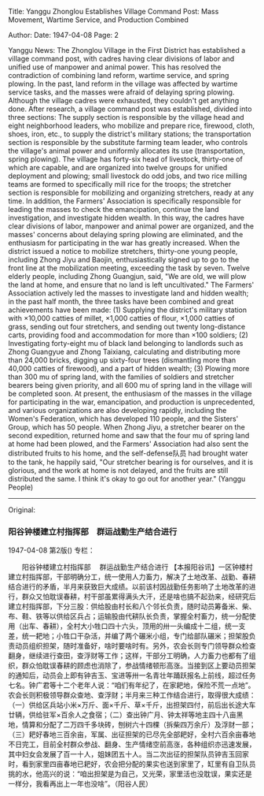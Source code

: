 Title: Yanggu Zhonglou Establishes Village Command Post: Mass Movement, Wartime Service, and Production Combined

Author:
Date: 1947-04-08
Page: 2

Yanggu News: The Zhonglou Village in the First District has established a village command post, with cadres having clear divisions of labor and unified use of manpower and animal power. This has resolved the contradiction of combining land reform, wartime service, and spring plowing. In the past, land reform in the village was affected by wartime service tasks, and the masses were afraid of delaying spring plowing. Although the village cadres were exhausted, they couldn't get anything done. After research, a village command post was established, divided into three sections: The supply section is responsible by the village head and eight neighborhood leaders, who mobilize and prepare rice, firewood, cloth, shoes, iron, etc., to supply the district's military stations; the transportation section is responsible by the substitute farming team leader, who controls the village's animal power and uniformly allocates its use (transportation, spring plowing). The village has forty-six head of livestock, thirty-one of which are capable, and are organized into twelve groups for unified deployment and plowing; small livestock do odd jobs, and two rice milling teams are formed to specifically mill rice for the troops; the stretcher section is responsible for mobilizing and organizing stretchers, ready at any time. In addition, the Farmers' Association is specifically responsible for leading the masses to check the emancipation, continue the land investigation, and investigate hidden wealth. In this way, the cadres have clear divisions of labor, manpower and animal power are organized, and the masses' concerns about delaying spring plowing are eliminated, and the enthusiasm for participating in the war has greatly increased. When the district issued a notice to mobilize stretchers, thirty-one young people, including Zhong Jiyu and Baojin, enthusiastically signed up to go to the front line at the mobilization meeting, exceeding the task by seven. Twelve elderly people, including Zhong Guangjun, said, "We are old, we will plow the land at home, and ensure that no land is left uncultivated." The Farmers' Association actively led the masses to investigate land and hidden wealth; in the past half month, the three tasks have been combined and great achievements have been made: (1) Supplying the district's military station with ×10,000 catties of millet, ×1,000 catties of flour, ×1,000 catties of grass, sending out four stretchers, and sending out twenty long-distance carts, providing food and accommodation for more than ×100 soldiers; (2) Investigating forty-eight mu of black land belonging to landlords such as Zhong Guangyue and Zhong Taixiang, calculating and distributing more than 24,000 bricks, digging up sixty-four trees (dismantling more than 40,000 catties of firewood), and a part of hidden wealth; (3) Plowing more than 300 mu of spring land, with the families of soldiers and stretcher bearers being given priority, and all 600 mu of spring land in the village will be completed soon. At present, the enthusiasm of the masses in the village for participating in the war, emancipation, and production is unprecedented, and various organizations are also developing rapidly, including the Women's Federation, which has developed 110 people, and the Sisters' Group, which has 50 people. When Zhong Jiyu, a stretcher bearer on the second expedition, returned home and saw that the four mu of spring land at home had been plowed, and the Farmers' Association had also sent the distributed fruits to his home, and the self-defense队员 had brought water to the tank, he happily said, "Our stretcher bearing is for ourselves, and it is glorious, and the work at home is not delayed, and the fruits are still distributed the same. I think it's okay to go out for another year." (Yanggu People)



<hr /> 

Original: 


### 阳谷钟楼建立村指挥部　群运战勤生产结合进行

1947-04-08
第2版()
专栏：

　　阳谷钟楼建立村指挥部
  　群运战勤生产结合进行
    【本报阳谷讯】一区钟楼村建立村指挥部，干部明确分工，统一使用人力畜力，解决了土地改革、战勤、春耕结合进行的矛盾，半月来获致巨大成绩。以前该村因战勤任务影响了土地改革的进行，群众又怕耽误春耕，村干部虽累得满头大汗，还是啥也搞不起劲来，经研究后建立村指挥部，下分三股：供给股由村长和八个邻长负责，随时动员筹备米、柴、布、鞋、铁等以供给区兵占；运输股由代耕队长负责，掌握全村畜力，统一分配使用（出车、春耕），全村大小牲口四十六头，顶用的卅一头编成十二组，统一支差，统一耙地；小牲口干杂活，并编了两个碾米小组，专门给部队碾米；担架股负责动员组织担架，随时准备好，啥时要啥时有。另外，农会长则专门领导群众检查翻身，继续进行查田，查浮财等工作；这样，干部分工明确，人力畜力也都有了组织，群众怕耽误春耕的顾虑也消除了，参战情绪顿形高涨。当接到区上要动员担架的通知后，动员会上即有钟吉玉、宝进等卅一名青壮年踊跃报名上前线，超过任务七名。钟广君等十二个老年人说：“咱们有年纪了，在家耙地，保险不荒一点地”。农会长则积极领导群众查地、查浮财；半月来三种工作结合进行，取得很大成绩：（一）供给区兵站小米×万斤、面×千斤、草×千斤，出担架四付，前后出长途大车廿辆，供给驻军×百余人之食宿；（二）查出钟广月、钟太祥等地主四十八亩黑地，情算和分配了二万四千多块砖，刨树六十四棵（拆柴四万余斤）及浮财一部；（三）耙好春地三百余亩，军属、出征担架的已尽先全部耙好，全村六百余亩春地不日完工，目前全村群众参战、翻身、生产情绪空前高涨，各种组织亦迅速发展，其中妇女会发展了百一十人，姐妹团五十人。当二次出征的担架队员钟吉玉回家时，看到家里四亩春地已耙好，农会把分配的果实也送到家里了，缸里有自卫队员挑的水，他高兴的说：“咱出担架是为自己，又光荣，家里活也没耽误，果实还是一样分，我看再出上一年也没啥”。（阳谷人民）
